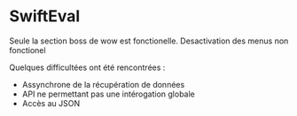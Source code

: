 # SwiftEval

Seule la section boss de wow est fonctionelle. Desactivation des menus non fonctionel

Quelques difficultées ont été rencontrées :
- Assynchrone de la récupération de données
- API ne permettant pas une intérogation globale
- Accès au JSON
